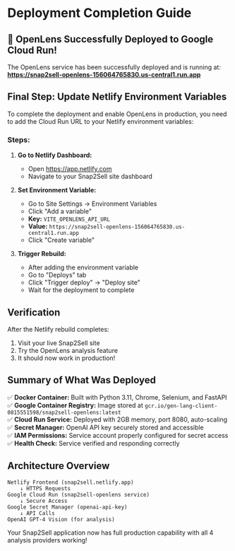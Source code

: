 # Deployment Completion Guide

## 🎉 OpenLens Successfully Deployed to Google Cloud Run!

The OpenLens service has been successfully deployed and is running at:
**https://snap2sell-openlens-156064765830.us-central1.run.app**

## Final Step: Update Netlify Environment Variables

To complete the deployment and enable OpenLens in production, you need to add the Cloud Run URL to your Netlify environment variables:

### Steps:

1. **Go to Netlify Dashboard:**
   - Open https://app.netlify.com
   - Navigate to your Snap2Sell site dashboard

2. **Set Environment Variable:**
   - Go to Site Settings → Environment Variables
   - Click "Add a variable"
   - **Key:** `VITE_OPENLENS_API_URL`
   - **Value:** `https://snap2sell-openlens-156064765830.us-central1.run.app`
   - Click "Create variable"

3. **Trigger Rebuild:**
   - After adding the environment variable
   - Go to "Deploys" tab
   - Click "Trigger deploy" → "Deploy site"
   - Wait for the deployment to complete

## Verification

After the Netlify rebuild completes:

1. Visit your live Snap2Sell site
2. Try the OpenLens analysis feature
3. It should now work in production!

## Summary of What Was Deployed

✅ **Docker Container:** Built with Python 3.11, Chrome, Selenium, and FastAPI  
✅ **Google Container Registry:** Image stored at `gcr.io/gen-lang-client-0815551598/snap2sell-openlens:latest`  
✅ **Cloud Run Service:** Deployed with 2GB memory, port 8080, auto-scaling  
✅ **Secret Manager:** OpenAI API key securely stored and accessible  
✅ **IAM Permissions:** Service account properly configured for secret access  
✅ **Health Check:** Service verified and responding correctly  

## Architecture Overview

```
Netlify Frontend (snap2sell.netlify.app)
    ↓ HTTPS Requests
Google Cloud Run (snap2sell-openlens service)
    ↓ Secure Access
Google Secret Manager (openai-api-key)
    ↓ API Calls
OpenAI GPT-4 Vision (for analysis)
```

Your Snap2Sell application now has full production capability with all 4 analysis providers working!
